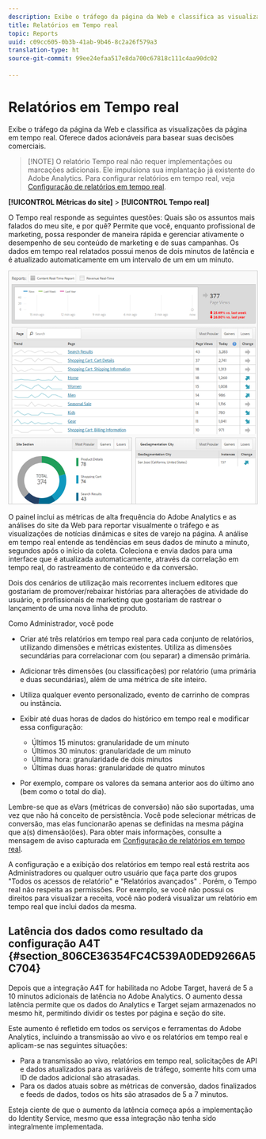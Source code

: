 ```yaml
---
description: Exibe o tráfego da página da Web e classifica as visualizações da página em tempo real. Oferece dados acionáveis para basear suas decisões comerciais.
title: Relatórios em Tempo real
topic: Reports
uuid: c09cc605-0b3b-41ab-9b46-8c2a26f579a3
translation-type: ht
source-git-commit: 99ee24efaa517e8da700c67818c111c4aa90dc02

---
```



# Relatórios em Tempo real

Exibe o tráfego da página da Web e classifica as visualizações da página em tempo real. Oferece dados acionáveis para basear suas decisões comerciais.

> [!NOTE] O relatório Tempo real não requer implementações ou marcações adicionais. Ele impulsiona sua implantação já existente do Adobe Analytics. Para configurar relatórios em tempo real, veja [Configuração de relatórios em tempo real](/help/admin/admin/realtime/t-realtime-admin.md).

**[!UICONTROL Métricas do site]** > **[!UICONTROL Tempo real]**

O Tempo real responde as seguintes questões: Quais são os assuntos mais falados do meu site, e por quê? Permite que você, enquanto profissional de marketing, possa responder de maneira rápida e gerenciar ativamente o desempenho de seu conteúdo de marketing e de suas campanhas. Os dados em tempo real relatados possui menos de dois minutos de latência e é atualizado automaticamente em um intervalo de um em um minuto.

![](assets/report-realtime.png)

O painel inclui as métricas de alta frequência do Adobe Analytics e as análises do site da Web para reportar visualmente o tráfego e as visualizações de notícias dinâmicas e sites de varejo na página. A análise em tempo real entende as tendências em seus dados de minuto a minuto, segundos após o início da coleta. Coleciona e envia dados para uma interface que é atualizada automaticamente, através da correlação em tempo real, do rastreamento de conteúdo e da conversão.

Dois dos cenários de utilização mais recorrentes incluem editores que gostariam de promover/rebaixar histórias para alterações de atividade do usuário, e profissionais de marketing que gostariam de rastrear o lançamento de uma nova linha de produto.

Como Administrador, você pode

* Criar até três relatórios em tempo real para cada conjunto de relatórios, utilizando dimensões e métricas existentes. Utiliza as dimensões secundárias para correlacionar com (ou separar) a dimensão primária.
* Adicionar três dimensões (ou classificações) por relatório (uma primária e duas secundárias), além de uma métrica de site inteiro.
* Utiliza qualquer evento personalizado, evento de carrinho de compras ou instância.
* Exibir até duas horas de dados do histórico em tempo real e modificar essa configuração:

   * Últimos 15 minutos: granularidade de um minuto
   * Últimos 30 minutos: granularidade de um minuto
   * Última hora: granularidade de dois minutos
   * Últimas duas horas: granularidade de quatro minutos

* Por exemplo, compare os valores da semana anterior aos do último ano (bem como o total do dia).

Lembre-se que as eVars (métricas de conversão) não são suportadas, uma vez que não há conceito de persistência. Você pode selecionar métricas de conversão, mas elas funcionarão apenas se definidas na mesma página que a(s) dimensão(ões). Para obter mais informações, consulte a mensagem de aviso capturada em [Configuração de relatórios em tempo real](/help/admin/admin/realtime/t-realtime-admin.md).

A configuração e a exibição dos relatórios em tempo real está restrita aos Administradores ou qualquer outro usuário que faça parte dos grupos &quot;Todos os acessos de relatório&quot; e &quot;Relatórios avançados&quot; . Porém, o Tempo real não respeita as permissões. Por exemplo, se você não possui os direitos para visualizar a receita, você não poderá visualizar um relatório em tempo real que inclui dados da mesma.

## Latência dos dados como resultado da configuração A4T {#section_806CE36354FC4C539A0DED9266A5C704}

Depois que a integração A4T for habilitada no Adobe Target, haverá de 5 a 10 minutos adicionais de latência no Adobe Analytics. O aumento dessa latência permite que os dados do Analytics e Target sejam armazenados no mesmo hit, permitindo dividir os testes por página e seção do site.

Este aumento é refletido em todos os serviços e ferramentas do Adobe Analytics, incluindo a transmissão ao vivo e os relatórios em tempo real e aplicam-se nas seguintes situações:

* Para a transmissão ao vivo, relatórios em tempo real, solicitações de API e dados atualizados para as variáveis de tráfego, somente hits com uma ID de dados adicional são atrasadas.
* Para os dados atuais sobre as métricas de conversão, dados finalizados e feeds de dados, todos os hits são atrasados de 5 a 7 minutos.

Esteja ciente de que o aumento da latência começa após a implementação do Identity Service, mesmo que essa integração não tenha sido integralmente implementada.
